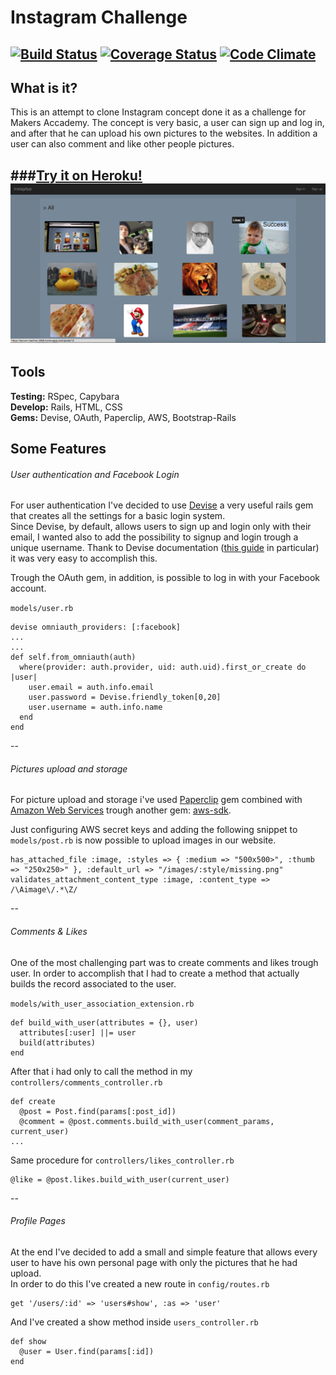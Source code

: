 Instagram Challenge
===================

[![Build Status](https://travis-ci.org/armi1189/instagram-challenge.svg?branch=master)](https://travis-ci.org/armi1189/instagram-challenge) [![Coverage Status](https://coveralls.io/repos/armi1189/instagram-challenge/badge.svg)](https://coveralls.io/r/armi1189/instagram-challenge) [![Code Climate](https://codeclimate.com/github/armi1189/instagram-challenge/badges/gpa.svg)](https://codeclimate.com/github/armi1189/instagram-challenge)
-------
What is it?
-------
This is an attempt to clone Instagram concept done it as a challenge for Makers Accademy. The concept is very basic, a user can sign up and log in, and after that he can upload his own pictures to the websites. In addition a user can also comment and like other people pictures.  

###[Try it on Heroku!](https://secure-reaches-2288.herokuapp.com)
![InstagApp Home](https://github.com/armi1189/instagram-challenge/blob/master/public/img/inst1.jpg)
-------

Tools
-----
**Testing:** RSpec, Capybara  
**Develop:** Rails, HTML, CSS  
**Gems:** Devise, OAuth, Paperclip, AWS, Bootstrap-Rails

Some Features
-----
###### User authentication and Facebook Login  
For user authentication I've decided to use [Devise](https://github.com/plataformatec/devise) a very useful rails gem that creates all the settings for a basic login system.  
Since Devise, by default, allows users to sign up and login only with their email, I wanted also to add the possibility to signup and login trough a unique username. Thank to Devise documentation ([this guide](https://github.com/plataformatec/devise/wiki/How-To:-Allow-users-to-sign-in-using-their-username-or-email-address) in particular) it was very easy to accomplish this.

Trough the OAuth gem, in addition, is possible to log in with your Facebook account.

`models/user.rb`
```
devise omniauth_providers: [:facebook]
...
...
def self.from_omniauth(auth)
  where(provider: auth.provider, uid: auth.uid).first_or_create do |user|
    user.email = auth.info.email
    user.password = Devise.friendly_token[0,20]
    user.username = auth.info.name
  end
end
```

--
###### Pictures upload and storage  
For picture upload and storage i've used [Paperclip](https://github.com/thoughtbot/paperclip) gem combined with [Amazon Web Services](http://aws.amazon.com/) trough another gem: [aws-sdk](https://github.com/aws/aws-sdk-ruby).

Just configuring AWS secret keys and adding the following snippet to `models/post.rb` is now possible to upload images in our website.
```
has_attached_file :image, :styles => { :medium => "500x500>", :thumb => "250x250>" }, :default_url => "/images/:style/missing.png"
validates_attachment_content_type :image, :content_type => /\Aimage\/.*\Z/
```

--
###### Comments & Likes  
One of the most challenging part was to create comments and likes trough user. In order to accomplish that I had to create a method that actually builds the record associated to the user.

`models/with_user_association_extension.rb`
```
def build_with_user(attributes = {}, user)
  attributes[:user] ||= user
  build(attributes)
end
```

After that i had only to call the method in my `controllers/comments_controller.rb`

```
def create
  @post = Post.find(params[:post_id])
  @comment = @post.comments.build_with_user(comment_params, current_user)
...
```

Same procedure for `controllers/likes_controller.rb`

```
@like = @post.likes.build_with_user(current_user)
```
--
###### Profile Pages  
At the end I've decided to add a small and simple feature that allows every user to have his own personal page with only the pictures that he had upload.   
In order to do this I've created a new route in `config/routes.rb` 
```
get '/users/:id' => 'users#show', :as => 'user'
```  
And I've created a show method inside `users_controller.rb`
```
def show
  @user = User.find(params[:id])
end
```
